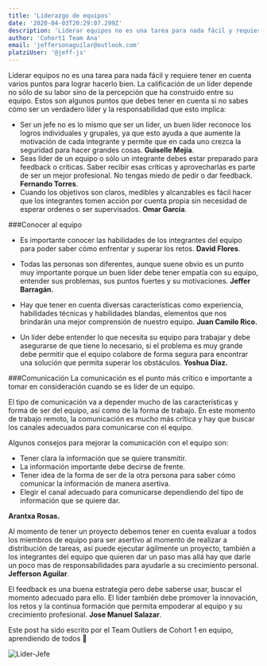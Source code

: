 ```yaml
---
title: 'Liderazgo de equipos'
date: '2020-04-03T20:29:07.299Z'
description: 'Liderar equipos no es una tarea para nada fácil y requiere tener en cuenta varios puntos para lograr hacerlo bien.'
author: 'Cohort1 Team Ana'
email: 'jeffersonaguilar@outlook.com'
platziUser: '@jeff-js'
---
```



  

Liderar equipos no es una tarea para nada fácil y requiere tener en cuenta varios puntos para lograr hacerlo bien. La calificación de un líder depende no sólo de su labor sino de la percepción que ha construido entre su equipo. Estos son algunos puntos que debes tener en cuenta si no sabes cómo ser un verdadero líder y la responsabilidad que esto implica:

- Ser un jefe no es lo mismo que ser un líder, un buen líder reconoce los logros individuales y grupales, ya que esto ayuda a que aumente la motivación de cada integrante y permite que en cada uno crezca la seguridad para hacer grandes cosas. **Guiselle Mejía**.
- Seas líder de un equipo o sólo un integrante debes estar preparado para feedback o críticas. Saber recibir esas críticas y aprovecharlas es parte de ser un mejor profesional. No tengas miedo de pedir o dar feedback. **Fernando Torres**.
- Cuando los objetivos son claros, medibles y alcanzables es fácil hacer que los integrantes tomen acción por cuenta propia sin necesidad de esperar ordenes o ser supervisados. **Omar García**.

###Conocer al equipo

- Es importante conocer las habilidades de los integrantes del equipo para poder saber cómo enfrentar y superar los retos. **David Flores**.  

- Todas las personas son diferentes, aunque suene obvio es un punto muy importante porque un buen líder debe tener empatía con su equipo, entender sus problemas, sus puntos fuertes y su motivaciones. **Jeffer Barragán.**  

- Hay que tener en cuenta diversas características como experiencia, habilidades técnicas y habilidades blandas, elementos que nos brindarán una mejor comprensión de nuestro equipo. **Juan Camilo Rico.**  

- Un líder debe entender lo que necesita su equipo para trabajar y debe asegurarse de que tiene lo necesario, si el problema es muy grande debe permitir que el equipo colabore de forma segura para encontrar una solución que permita superar los obstáculos.
**Yoshua Diaz.**

###Comunicación
La comunicación es el punto más crítico e importante a tomar en consideración cuando se es líder de un equipo.

El tipo de comunicación va a depender mucho de las características y forma de ser del equipo, así como de la forma de trabajo. En este momento de trabajo remoto, la comunicación es mucho más crítica y hay que buscar los canales adecuados para comunicarse con el equipo.

Algunos consejos para mejorar la comunicación con el equipo son:

- Tener clara la información que se quiere transmitir.
- La información importante debe decirse de frente.
- Tener idea de la forma de ser de la otra persona para saber cómo comunicar la información de manera asertiva.
- Elegir el canal adecuado para comunicarse dependiendo del tipo de información que se quiere dar.

**Arantxa Rosas.**

Al momento de tener un proyecto debemos tener en cuenta evaluar a todos los miembros de equipo para ser asertivo al momento de realizar a distribución de tareas, así puede ejecutar ágilmente un proyecto, también a los integrantes del equipo que quieren dar un paso mas allá hay que darle un poco mas de responsabilidades para ayudarle a su crecimiento personal. **Jefferson Aguilar**.

El feedback es una buena estrategia pero debe saberse usar, buscar el momento adecuado para ello. El líder también debe promover la innovación, los retos y la continua formación que permita empoderar al equipo y su crecimiento profesional. **Jose Manuel Salazar**.

Este post ha sido escrito por el Team Outliers de Cohort 1 en equipo, aprendiendo de todos 💚

![Lider-Jefe](https://www.ucsc.cl/wp-content/uploads/2019/08/lider-vs-jefe.jpg)

